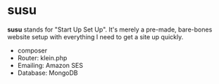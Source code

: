 # susu
**susu** stands for "Start Up Set Up". It's merely a pre-made, bare-bones website setup with everything I need to get a site up quickly.

* composer
* Router: klein.php
* Emailing: Amazon SES
* Database: MongoDB
